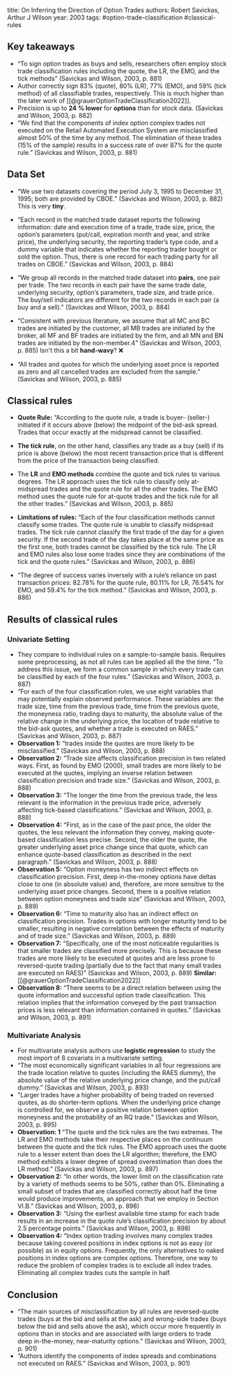 
title: On Inferring the Direction of Option Trades
authors: Robert Savickas, Arthur J Wilson
year: 2003
tags: #option-trade-classification #classical-rules


## Key takeaways

- “To sign option trades as buys and sells, researchers often employ stock trade classification rules including the quote, the LR, the EMO, and the tick methods” (Savickas and Wilson, 2003, p. 881)
- Author correctly sign 83% (quote), 80% (LR), 77% (EMO), and 59% (tick method) of all classifiable trades, respectively. This is much higher than the later work of [[@grauerOptionTradeClassification2022]].
- Precision is up to **24 % lower** for **options** than for stock data. (Savickas and Wilson, 2003, p. 882)
- “We find that the components of index option complex trades not executed on the Retail Automated Execution System are misclassified almost 50% of the time by any method. The elimination of these trades (15% of the sample) results in a success rate of over 87% for the quote rule.” (Savickas and Wilson, 2003, p. 881)


## Data Set
- “We use two datasets covering the period July 3, 1995 to December 31, 1995; both are provided by CBOE.”  (Savickas and Wilson, 2003, p. 882) This is very **tiny**. 
- “Each record in the matched trade dataset reports the following information: date and execution time of a trade, trade size, price, the option’s parameters (put/call, expiration month and year, and strike price), the underlying security, the reporting trader’s type code, and a dummy variable that indicates whether the reporting trader bought or sold the option. Thus, there is one record for each trading party for all trades on CBOE.” (Savickas and Wilson, 2003, p. 884)
- “We group all records in the matched trade dataset into **pairs**, one pair per trade. The two records in each pair have the same trade date, underlying security, option’s parameters, trade size, and trade price. The buy/sell indicators are different for the two records in each pair (a buy and a sell).” (Savickas and Wilson, 2003, p. 884)

- “Consistent with previous literature, we assume that all MC and BC trades are initiated by the customer, all MB trades are initiated by the broker, all MF and BF trades are initiated by the firm, and all MN and BN trades are initiated by the non-member.4” (Savickas and Wilson, 2003, p. 885) Isn't this a bit **hand-wavy**? ❌
- “All trades and quotes for which the underlying asset price is reported as zero and all cancelled trades are excluded from the sample.” (Savickas and Wilson, 2003, p. 885)

## Classical rules
- **Quote Rule:** “According to the quote rule, a trade is buyer- (seller-) initiated if it occurs above (below) the midpoint of the bid-ask spread. Trades that occur exactly at the midspread cannot be classified. 
- **The tick rule**, on the other hand, classifies any trade as a buy (sell) if its price is above (below) the most recent transaction price that is different from the price of the transaction being classified. 
- The **LR** and **EMO methods** combine the quote and tick rules to various degrees. The LR approach uses the tick rule to classify only at-midspread trades and the quote rule for all the other trades. The EMO method uses the quote rule for at-quote trades and the tick rule for all the other trades.” (Savickas and Wilson, 2003, p. 885)

- **Limitations of rules:** “Each of the four classification methods cannot classify some trades. The quote rule is unable to classify midspread trades. The tick rule cannot classify the first trade of the day for a given security. If the second trade of the day takes place at the same price as the first one, both trades cannot be classified by the tick rule. The LR and EMO rules also lose some trades since they are combinations of the tick and the quote rules.” (Savickas and Wilson, 2003, p. 886)

- “The degree of success varies inversely with a rule’s reliance on past transaction prices: 82.78% for the quote rule, 80.11% for LR, 76.54% for EMO, and 59.4% for the tick method.” (Savickas and Wilson, 2003, p. 886)

## Results of classical rules
### Univariate Setting
- They compare to individual rules on a sample-to-sample basis. Requires some preprocessing, as not all rules can be applied all the the time. “To address this issue, we form a common sample in which every trade can be classified by each of the four rules.” (Savickas and Wilson, 2003, p. 887)
- “For each of the four classification rules, we use eight variables that may potentially explain observed performance. These variables are: the trade size, time from the previous trade, time from the previous quote, the moneyness ratio, trading days to maturity, the absolute value of the relative change in the underlying price, the location of trade relative to the bid-ask quotes, and whether a trade is executed on RAES.” (Savickas and Wilson, 2003, p. 887)
- **Observation 1:** “trades inside the quotes are more likely to be misclassified.” (Savickas and Wilson, 2003, p. 888)
- **Observation 2:** “Trade size affects classification precision in two related ways. First, as found by EMO (2000), small trades are more likely to be executed at the quotes, implying an inverse relation between classification precision and trade size.” (Savickas and Wilson, 2003, p. 888)
- **Observation 3:** “The longer the time from the previous trade, the less relevant is the information in the previous trade price, adversely affecting tick-based classifications.” (Savickas and Wilson, 2003, p. 888)
- **Observation 4:** “First, as in the case of the past price, the older the quotes, the less relevant the information they convey, making quote-based classification less precise. Second, the older the quote, the greater underlying asset price change since that quote, which can enhance quote-based classification as described in the next paragraph.” (Savickas and Wilson, 2003, p. 888)
- **Observation 5:** “Option moneyness has two indirect effects on classification precision. First, deep in-the-money options have deltas close to one (in absolute value) and, therefore, are more sensitive to the underlying asset price changes. Second, there is a positive relation between option moneyness and trade size” (Savickas and Wilson, 2003, p. 889)
- **Observation 6:** “Time to maturity also has an indirect effect on classification precision. Trades in options with longer maturity tend to be smaller, resulting in negative correlation between the effects of maturity and of trade size.” (Savickas and Wilson, 2003, p. 889)
- **Observation 7:** “Specifically, one of the most noticeable regularities is that smaller trades are classified more precisely. This is because these trades are more likely to be executed at quotes and are less prone to reversed-quote trading (partially due to the fact that many small trades are executed on RAES)” (Savickas and Wilson, 2003, p. 889) **Similar:** [[@grauerOptionTradeClassification2022]]
- **Observation 8:** “There seems to be a direct relation between using the quote information and successful option trade classification. This relation implies that the information conveyed by the past transaction prices is less relevant than information contained in quotes.” (Savickas and Wilson, 2003, p. 891)
### Multivariate Analysis
- For multivariate analysis authors use **logistic regression** to study the most import of 8 covariats in a multivariate setting.
- “The most economically significant variables in all four regressions are the trade location relative to quotes (including the RAES dummy), the absolute value of the relative underlying price change, and the put/call dummy.” (Savickas and Wilson, 2003, p. 893)
- "Larger trades have a higher probability of being traded on reversed quotes, as do shorter-term options. When the underlying price change is controlled for, we observe a positive relation between option moneyness and the probability of an RQ trade.” (Savickas and Wilson, 2003, p. 895)
- **Observation: 1** “The quote and the tick rules are the two extremes. The LR and EMO methods take their respective places on the continuum between the quote and the tick rules. The EMO approach uses the quote rule to a lesser extent than does the LR algorithm; therefore, the EMO method exhibits a lower degree of spread overestimation than does the LR method.” (Savickas and Wilson, 2003, p. 897)
- **Observation 2:** “In other words, the lower limit on the classification rate by a variety of methods seems to be 50%, rather than 0%. Eliminating a small subset of trades that are classified correctly about half the time would produce improvements, an approach that we employ in Section VI.B.” (Savickas and Wilson, 2003, p. 898)
- **Observation 3:** “Using the earliest available time stamp for each trade results in an increase in the quote rule’s classification precision by about 2.5 percentage points.” (Savickas and Wilson, 2003, p. 898)
- **Observation 4:** “Index option trading involves many complex trades because taking covered positions in index options is not as easy (or possible) as in equity options. Frequently, the only alternatives to naked positions in index options are complex options. Therefore, one way to reduce the problem of complex trades is to exclude all index trades. Eliminating all complex trades cuts the sample in half.

## Conclusion 
- “The main sources of misclassification by all rules are reversed-quote trades (buys at the bid and sells at the ask) and wrong-side trades (buys below the bid and sells above the ask), which occur more frequently in options than in stocks and are associated with large orders to trade deep in-the-money, near-maturity options.” (Savickas and Wilson, 2003, p. 901)
- “Authors identify the components of index spreads and combinations not executed on RAES.” (Savickas and Wilson, 2003, p. 901)
